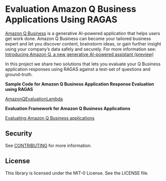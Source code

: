 # Evaluation Amazon Q Business Applications Using RAGAS

[Amazon Q Business](https://aws.amazon.com/q/business/) is a generative AI-powered application that helps users get work done. 
Amazon Q Business can become your tailored business expert and let you discover content, brainstorm ideas, or gain further insight using your company’s data safely and securely. 
For more information see: [Introducing Amazon Q, a new generative AI-powered assistant (preview)](https://aws.amazon.com/blogs/aws/introducing-amazon-q-a-new-generative-ai-powered-assistant-preview)

In this project we share two solutions that lets you evaluate your Q Business application responses using RAGAS against a test-set of questions and ground-truth.

**Sample Code for Amazon Q Business Application Response Evaluation using RAGAS**

[AmazonQEvaluationLambda](AmazonQEvaluationLambda/)

**Evaluation Framework for Amazon Q Business Applications**

[Evaluating Amazon Q Business applications](end-to-end-solution/)

## Security

See [CONTRIBUTING](CONTRIBUTING.md#security-issue-notifications) for more information.

## License

This library is licensed under the MIT-0 License. See the LICENSE file.

